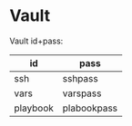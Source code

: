 # Vault

Vault id+pass:

| id       | pass        |
| -------- | ----------- |
| ssh      | sshpass     |
| vars     | varspass    |
| playbook | plabookpass |
